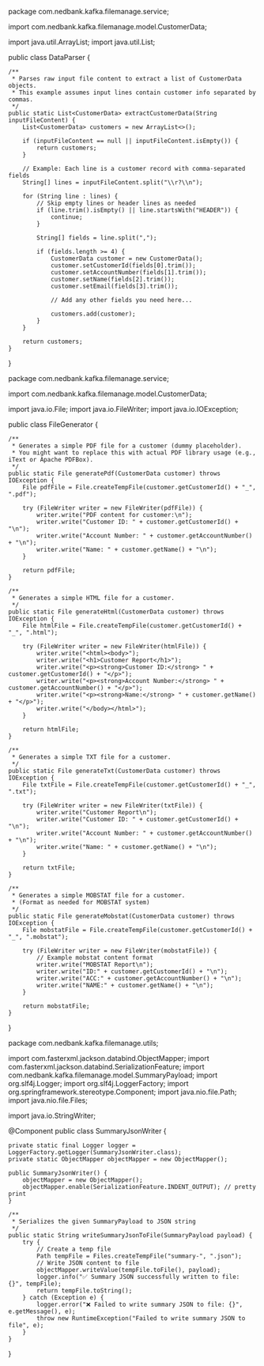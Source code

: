 package com.nedbank.kafka.filemanage.service;

import com.nedbank.kafka.filemanage.model.CustomerData;

import java.util.ArrayList;
import java.util.List;

public class DataParser {

    /**
     * Parses raw input file content to extract a list of CustomerData objects.
     * This example assumes input lines contain customer info separated by commas.
     */
    public static List<CustomerData> extractCustomerData(String inputFileContent) {
        List<CustomerData> customers = new ArrayList<>();

        if (inputFileContent == null || inputFileContent.isEmpty()) {
            return customers;
        }

        // Example: Each line is a customer record with comma-separated fields
        String[] lines = inputFileContent.split("\\r?\\n");

        for (String line : lines) {
            // Skip empty lines or header lines as needed
            if (line.trim().isEmpty() || line.startsWith("HEADER")) {
                continue;
            }

            String[] fields = line.split(",");

            if (fields.length >= 4) {
                CustomerData customer = new CustomerData();
                customer.setCustomerId(fields[0].trim());
                customer.setAccountNumber(fields[1].trim());
                customer.setName(fields[2].trim());
                customer.setEmail(fields[3].trim());

                // Add any other fields you need here...

                customers.add(customer);
            }
        }

        return customers;
    }
}

package com.nedbank.kafka.filemanage.service;

import com.nedbank.kafka.filemanage.model.CustomerData;

import java.io.File;
import java.io.FileWriter;
import java.io.IOException;

public class FileGenerator {

    /**
     * Generates a simple PDF file for a customer (dummy placeholder).
     * You might want to replace this with actual PDF library usage (e.g., iText or Apache PDFBox).
     */
    public static File generatePdf(CustomerData customer) throws IOException {
        File pdfFile = File.createTempFile(customer.getCustomerId() + "_", ".pdf");

        try (FileWriter writer = new FileWriter(pdfFile)) {
            writer.write("PDF content for customer:\n");
            writer.write("Customer ID: " + customer.getCustomerId() + "\n");
            writer.write("Account Number: " + customer.getAccountNumber() + "\n");
            writer.write("Name: " + customer.getName() + "\n");
        }

        return pdfFile;
    }

    /**
     * Generates a simple HTML file for a customer.
     */
    public static File generateHtml(CustomerData customer) throws IOException {
        File htmlFile = File.createTempFile(customer.getCustomerId() + "_", ".html");

        try (FileWriter writer = new FileWriter(htmlFile)) {
            writer.write("<html><body>");
            writer.write("<h1>Customer Report</h1>");
            writer.write("<p><strong>Customer ID:</strong> " + customer.getCustomerId() + "</p>");
            writer.write("<p><strong>Account Number:</strong> " + customer.getAccountNumber() + "</p>");
            writer.write("<p><strong>Name:</strong> " + customer.getName() + "</p>");
            writer.write("</body></html>");
        }

        return htmlFile;
    }

    /**
     * Generates a simple TXT file for a customer.
     */
    public static File generateTxt(CustomerData customer) throws IOException {
        File txtFile = File.createTempFile(customer.getCustomerId() + "_", ".txt");

        try (FileWriter writer = new FileWriter(txtFile)) {
            writer.write("Customer Report\n");
            writer.write("Customer ID: " + customer.getCustomerId() + "\n");
            writer.write("Account Number: " + customer.getAccountNumber() + "\n");
            writer.write("Name: " + customer.getName() + "\n");
        }

        return txtFile;
    }

    /**
     * Generates a simple MOBSTAT file for a customer.
     * (Format as needed for MOBSTAT system)
     */
    public static File generateMobstat(CustomerData customer) throws IOException {
        File mobstatFile = File.createTempFile(customer.getCustomerId() + "_", ".mobstat");

        try (FileWriter writer = new FileWriter(mobstatFile)) {
            // Example mobstat content format
            writer.write("MOBSTAT Report\n");
            writer.write("ID:" + customer.getCustomerId() + "\n");
            writer.write("ACC:" + customer.getAccountNumber() + "\n");
            writer.write("NAME:" + customer.getName() + "\n");
        }

        return mobstatFile;
    }
}

package com.nedbank.kafka.filemanage.utils;

import com.fasterxml.jackson.databind.ObjectMapper;
import com.fasterxml.jackson.databind.SerializationFeature;
import com.nedbank.kafka.filemanage.model.SummaryPayload;
import org.slf4j.Logger;
import org.slf4j.LoggerFactory;
import org.springframework.stereotype.Component;
import java.nio.file.Path;
import java.nio.file.Files;


import java.io.StringWriter;

@Component
public class SummaryJsonWriter {

    private static final Logger logger = LoggerFactory.getLogger(SummaryJsonWriter.class);
    private static ObjectMapper objectMapper = new ObjectMapper();

    public SummaryJsonWriter() {
        objectMapper = new ObjectMapper();
        objectMapper.enable(SerializationFeature.INDENT_OUTPUT); // pretty print
    }

    /**
     * Serializes the given SummaryPayload to JSON string
     */
    public static String writeSummaryJsonToFile(SummaryPayload payload) {
        try {
            // Create a temp file
            Path tempFile = Files.createTempFile("summary-", ".json");
            // Write JSON content to file
            objectMapper.writeValue(tempFile.toFile(), payload);
            logger.info("✅ Summary JSON successfully written to file: {}", tempFile);
            return tempFile.toString();
        } catch (Exception e) {
            logger.error("❌ Failed to write summary JSON to file: {}", e.getMessage(), e);
            throw new RuntimeException("Failed to write summary JSON to file", e);
        }
    }
}
